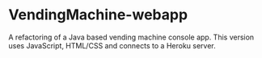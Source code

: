 # VendingMachine-webapp

A refactoring of a Java based vending machine console app. This version uses JavaScript, HTML/CSS and connects to a Heroku server. 
